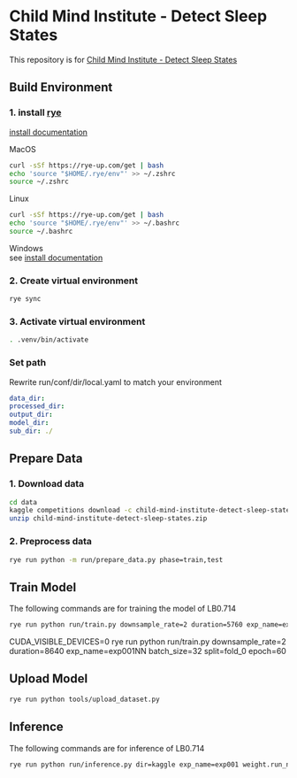 # Child Mind Institute - Detect Sleep States

This repository is for [Child Mind Institute - Detect Sleep States](https://www.kaggle.com/competitions/child-mind-institute-detect-sleep-states/overview)

## Build Environment
### 1. install [rye](https://github.com/mitsuhiko/rye)

[install documentation](https://rye-up.com/guide/installation/#installing-rye)

MacOS
```zsh
curl -sSf https://rye-up.com/get | bash
echo 'source "$HOME/.rye/env"' >> ~/.zshrc
source ~/.zshrc
```

Linux
```bash
curl -sSf https://rye-up.com/get | bash
echo 'source "$HOME/.rye/env"' >> ~/.bashrc
source ~/.bashrc
```

Windows  
see [install documentation](https://rye-up.com/guide/installation/)

### 2. Create virtual environment

```bash
rye sync
```

### 3. Activate virtual environment

```bash
. .venv/bin/activate
```

### Set path
Rewrite run/conf/dir/local.yaml to match your environment

```yaml
data_dir: 
processed_dir: 
output_dir: 
model_dir: 
sub_dir: ./
```

## Prepare Data

### 1. Download data

```bash
cd data
kaggle competitions download -c child-mind-institute-detect-sleep-states
unzip child-mind-institute-detect-sleep-states.zip
```

### 2. Preprocess data

```bash
rye run python -m run/prepare_data.py phase=train,test
```

## Train Model
The following commands are for training the model of LB0.714
```bash
rye run python run/train.py downsample_rate=2 duration=5760 exp_name=exp001 batch_size=32
```
CUDA_VISIBLE_DEVICES=0 rye run python run/train.py downsample_rate=2 duration=8640 exp_name=exp001NN batch_size=32 split=fold_0 epoch=60
## Upload Model
```bash
rye run python tools/upload_dataset.py
```

## Inference
The following commands are for inference of LB0.714 
```bash
rye run python run/inference.py dir=kaggle exp_name=exp001 weight.run_name=single downsample_rate=2 duration=5760 model.encoder_weights=null post_process.score_th=0.005 post_process.distance=40 phase=test
```